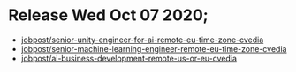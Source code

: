 
# Release Wed Oct 07 2020;
- [jobpost/senior-unity-engineer-for-ai-remote-eu-time-zone-cvedia](https://github.com/crocoder-dev/monorepo/pull/41)
- [jobpost/senior-machine-learning-engineer-remote-eu-time-zone-cvedia](https://github.com/crocoder-dev/monorepo/pull/42)
- [jobpost/ai-business-development-remote-us-or-eu-cvedia](https://github.com/crocoder-dev/monorepo/pull/43)
    
